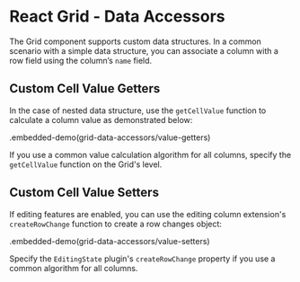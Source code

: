 # React Grid - Data Accessors

The Grid component supports custom data structures. In a common scenario with a simple data structure, you can associate a column with a row field using the column’s `name` field.

## Custom Cell Value Getters

In the case of nested data structure, use the `getCellValue` function to calculate a column value as demonstrated below:

.embedded-demo(grid-data-accessors/value-getters)

If you use a common value calculation algorithm for all columns, specify the `getCellValue` function on the Grid's level.

## Custom Cell Value Setters

If editing features are enabled, you can use the editing column extension's `createRowChange` function to create a row changes object:

.embedded-demo(grid-data-accessors/value-setters)

Specify the `EditingState` plugin's `createRowChange` property if you use a common algorithm for all columns.

